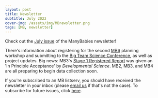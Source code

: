 ```yaml
---
layout: post
title: Newsletter
subtitle: July 2022
cover-img: /assets/img/MBnewsletter.png
tags: [MB, newsletter]
---
```


Check out the [July issue](https://mailchi.mp/b1bcc29c8f08/mb-newsletter-july2022) of the ManyBabies newsletter! 

There's information about registering for the second [MB6]({{site.baseurl}}/MB6/) planning workshop and submitting to the [Big Team Science Conference](https://bigteamscienceconference.github.io), as well as project updates. Big news: MB3's [Stage 1 Registered Report](https://psyarxiv.com/aex7v/) was given an 'In Principle Acceptance' by *Developmental Science*. MB2, MB3, and MB4 are all preparing to begin data collection soon. 

If you're subscribed to an MB listserv, you should have received the newsletter in your inbox (please [email us](mailto:manybabiesconsortium@gmail.com) if that's not the case). To subscribe for future issues, click [here](https://t.co/7zxifYO7qN?amp=1).